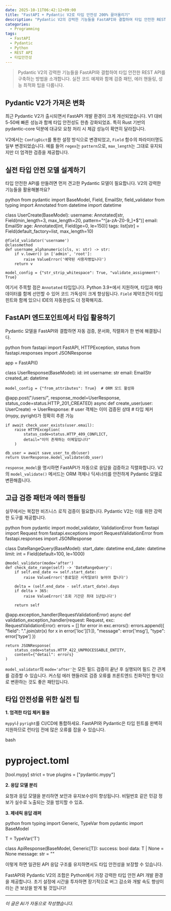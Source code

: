 ```yaml
---
date: 2025-10-11T06:42:12+09:00
title: "FastAPI + Pydantic V2로 타입 안전성 200% 끌어올리기"
description: "Pydantic V2의 강력한 기능들을 FastAPI와 결합하여 타입 안전한 REST API를 구축하는 방법을 소개합니다. 실전 코드 예제와 함께 검증 패턴, 에러 핸들링, 성능 최적화 팁을 다룹니다."
categories:
  - Programming
tags:
  - FastAPI
  - Pydantic
  - Python
  - REST API
  - 타입안전성
---
```


> Pydantic V2의 강력한 기능들을 FastAPI와 결합하여 타입 안전한 REST API를 구축하는 방법을 소개합니다. 실전 코드 예제와 함께 검증 패턴, 에러 핸들링, 성능 최적화 팁을 다룹니다.



<!-- more -->

## Pydantic V2가 가져온 변화

최근 Pydantic V2가 출시되면서 FastAPI 개발 환경이 크게 개선되었습니다. V1 대비 5-50배 빠른 성능과 함께 타입 안전성도 한층 강화되었죠. 특히 Rust 기반의 pydantic-core 덕분에 대규모 요청 처리 시 체감 성능이 확연히 달라집니다.

V2에서는 `ConfigDict`를 통한 설정 방식으로 변경되었고, `Field` 함수의 파라미터명도 일부 변경되었습니다. 예를 들어 `regex`는 `pattern`으로, `max_length`는 그대로 유지되지만 더 엄격한 검증을 제공합니다.

## 실전 타입 안전 모델 설계하기

타입 안전한 API를 만들려면 먼저 견고한 Pydantic 모델이 필요합니다. V2의 강력한 기능들을 활용해볼까요?

python
from pydantic import BaseModel, Field, EmailStr, field_validator
from typing import Annotated
from datetime import datetime

class UserCreate(BaseModel):
    username: Annotated[str, Field(min_length=3, max_length=20, pattern="^[a-zA-Z0-9_]+$")]
    email: EmailStr
    age: Annotated[int, Field(ge=0, le=150)]
    tags: list[str] = Field(default_factory=list, max_length=10)
    
    @field_validator('username')
    @classmethod
    def username_alphanumeric(cls, v: str) -> str:
        if v.lower() in ['admin', 'root']:
            raise ValueError('예약된 사용자명입니다')
        return v
    
    model_config = {"str_strip_whitespace": True, "validate_assignment": True}


여기서 주목할 점은 `Annotated` 타입입니다. Python 3.9+에서 지원하며, 타입과 메타데이터를 함께 선언할 수 있어 코드 가독성이 크게 향상됩니다. `Field` 제약조건이 타입 힌트와 함께 있으니 IDE의 자동완성도 더 정확해지죠.

## FastAPI 엔드포인트에서 타입 활용하기

Pydantic 모델을 FastAPI와 결합하면 자동 검증, 문서화, 직렬화가 한 번에 해결됩니다.

python
from fastapi import FastAPI, HTTPException, status
from fastapi.responses import JSONResponse

app = FastAPI()

class UserResponse(BaseModel):
    id: int
    username: str
    email: EmailStr
    created_at: datetime
    
    model_config = {"from_attributes": True}  # ORM 모드 활성화

@app.post("/users/", response_model=UserResponse, status_code=status.HTTP_201_CREATED)
async def create_user(user: UserCreate) -> UserResponse:
    # user 객체는 이미 검증된 상태
    # 타입 체커(mypy, pyright)가 정확히 추론 가능
    
    if await check_user_exists(user.email):
        raise HTTPException(
            status_code=status.HTTP_409_CONFLICT,
            detail="이미 존재하는 이메일입니다"
        )
    
    db_user = await save_user_to_db(user)
    return UserResponse.model_validate(db_user)


`response_model`을 명시하면 FastAPI가 자동으로 응답을 검증하고 직렬화합니다. V2의 `model_validate()` 메서드는 ORM 객체나 딕셔너리를 안전하게 Pydantic 모델로 변환해줍니다.

## 고급 검증 패턴과 에러 핸들링

실무에서는 복잡한 비즈니스 로직 검증이 필요합니다. Pydantic V2는 이를 위한 강력한 도구를 제공합니다.

python
from pydantic import model_validator, ValidationError
from fastapi import Request
from fastapi.exceptions import RequestValidationError
from fastapi.responses import JSONResponse

class DateRangeQuery(BaseModel):
    start_date: datetime
    end_date: datetime
    limit: int = Field(default=100, le=1000)
    
    @model_validator(mode='after')
    def check_date_range(self) -> 'DateRangeQuery':
        if self.end_date <= self.start_date:
            raise ValueError('종료일은 시작일보다 늦어야 합니다')
        
        delta = (self.end_date - self.start_date).days
        if delta > 365:
            raise ValueError('조회 기간은 최대 1년입니다')
        
        return self

@app.exception_handler(RequestValidationError)
async def validation_exception_handler(request: Request, exc: RequestValidationError):
    errors = []
    for error in exc.errors():
        errors.append({
            "field": ".".join(str(x) for x in error['loc'][1:]),
            "message": error['msg'],
            "type": error['type']
        })
    
    return JSONResponse(
        status_code=status.HTTP_422_UNPROCESSABLE_ENTITY,
        content={"detail": errors}
    )


`model_validator`의 `mode='after'`는 모든 필드 검증이 끝난 후 실행되어 필드 간 관계를 검증할 수 있습니다. 커스텀 에러 핸들러로 검증 오류를 프론트엔드 친화적인 형식으로 변환하는 것도 좋은 패턴입니다.

## 타입 안전성을 위한 실전 팁

**1. 엄격한 타입 체커 활용**

`mypy`나 `pyright`를 CI/CD에 통합하세요. FastAPI와 Pydantic은 타입 힌트를 완벽히 지원하므로 런타임 전에 많은 오류를 잡을 수 있습니다.

bash
# pyproject.toml
[tool.mypy]
strict = true
plugins = ["pydantic.mypy"]


**2. 응답 모델 분리**

요청과 응답 모델을 분리하면 보안과 유지보수성이 향상됩니다. 비밀번호 같은 민감 정보가 실수로 노출되는 것을 방지할 수 있죠.

**3. 제네릭 응답 래퍼**

python
from typing import Generic, TypeVar
from pydantic import BaseModel

T = TypeVar('T')

class ApiResponse(BaseModel, Generic[T]):
    success: bool
    data: T | None = None
    message: str = ""


이렇게 하면 일관된 API 응답 구조를 유지하면서도 타입 안전성을 보장할 수 있습니다.

FastAPI와 Pydantic V2의 조합은 Python에서 가장 강력한 타입 안전 API 개발 환경을 제공합니다. 초기 설정에 시간을 투자하면 장기적으로 버그 감소와 개발 속도 향상이라는 큰 보상을 받게 될 것입니다!

---

*이 글은 AI가 자동으로 작성했습니다.*
